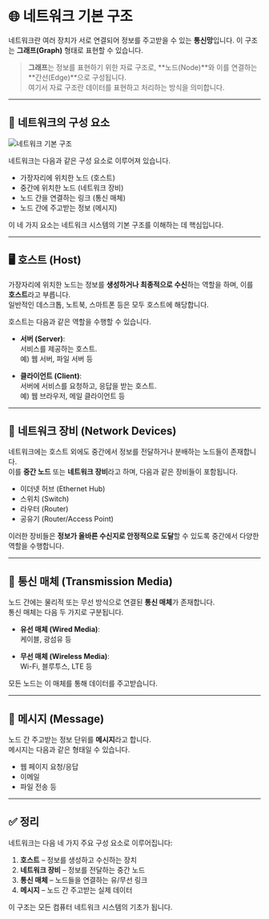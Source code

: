 # 🌐 네트워크 기본 구조

네트워크란 여러 장치가 서로 연결되어 정보를 주고받을 수 있는 **통신망**입니다. 이 구조는 **그래프(Graph)** 형태로 표현할 수 있습니다.

> **그래프**는 정보를 표현하기 위한 자료 구조로, **노드(Node)**와 이를 연결하는 **간선(Edge)**으로 구성됩니다.  
> 여기서 자료 구조란 데이터를 표현하고 처리하는 방식을 의미합니다.

---

## 📌 네트워크의 구성 요소

![네트워크 기본 구조](https://github.com/user-attachments/assets/038985e8-b2b7-4d18-bf31-b15733243efc)

네트워크는 다음과 같은 구성 요소로 이루어져 있습니다.

- 가장자리에 위치한 노드 (호스트)
- 중간에 위치한 노드 (네트워크 장비)
- 노드 간을 연결하는 링크 (통신 매체)
- 노드 간에 주고받는 정보 (메시지)

이 네 가지 요소는 네트워크 시스템의 기본 구조를 이해하는 데 핵심입니다.

---

## 🖥️ 호스트 (Host)

가장자리에 위치한 노드는 정보를 **생성하거나 최종적으로 수신**하는 역할을 하며, 이를 **호스트**라고 부릅니다.  
일반적인 데스크톱, 노트북, 스마트폰 등은 모두 호스트에 해당합니다.

호스트는 다음과 같은 역할을 수행할 수 있습니다.

- **서버 (Server)**:  
  서비스를 제공하는 호스트.  
  예) 웹 서버, 파일 서버 등

- **클라이언트 (Client)**:  
  서버에 서비스를 요청하고, 응답을 받는 호스트.  
  예) 웹 브라우저, 메일 클라이언트 등

---

## 🧩 네트워크 장비 (Network Devices)

네트워크에는 호스트 외에도 중간에서 정보를 전달하거나 분배하는 노드들이 존재합니다.  
이를 **중간 노드** 또는 **네트워크 장비**라고 하며, 다음과 같은 장비들이 포함됩니다.

- 이더넷 허브 (Ethernet Hub)  
- 스위치 (Switch)  
- 라우터 (Router)  
- 공유기 (Router/Access Point)

이러한 장비들은 **정보가 올바른 수신지로 안정적으로 도달**할 수 있도록 중간에서 다양한 역할을 수행합니다.

---

## 🔗 통신 매체 (Transmission Media)

노드 간에는 물리적 또는 무선 방식으로 연결된 **통신 매체**가 존재합니다.  
통신 매체는 다음 두 가지로 구분됩니다.

- **유선 매체 (Wired Media)**:  
  케이블, 광섬유 등

- **무선 매체 (Wireless Media)**:  
  Wi-Fi, 블루투스, LTE 등

모든 노드는 이 매체를 통해 데이터를 주고받습니다.

---

## 📨 메시지 (Message)

노드 간 주고받는 정보 단위를 **메시지**라고 합니다.  
메시지는 다음과 같은 형태일 수 있습니다.

- 웹 페이지 요청/응답
- 이메일
- 파일 전송 등

---

## ✅ 정리

네트워크는 다음 네 가지 주요 구성 요소로 이루어집니다:

1. **호스트** – 정보를 생성하고 수신하는 장치  
2. **네트워크 장비** – 정보를 전달하는 중간 노드  
3. **통신 매체** – 노드들을 연결하는 유/무선 링크  
4. **메시지** – 노드 간 주고받는 실제 데이터

이 구조는 모든 컴퓨터 네트워크 시스템의 기초가 됩니다.
